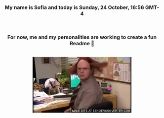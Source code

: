 


<div align="center">
<h3 >My name is Sofia and today is Sunday, 24 October, 16:56 GMT-4</h3><br>
<h3 >For now, me and my personalities are working to create a fun Readme 👋
</h3><br>
<img src='img/dwight.gif' alt='working...'/>
</div>
